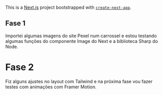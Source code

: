 This is a [Next.js](https://nextjs.org/) project bootstrapped with [`create-next-app`](https://github.com/vercel/next.js/tree/canary/packages/create-next-app).

## Fase 1

Importei algumas imagens do site Pexel num carrossel e estou testando algumas funções do componente Image do Next e a biblioteca Sharp do Node.

# Fase 2

Fiz alguns ajustes no layout com Tailwind e na próxima fase vou fazer testes com animações com Framer Motion.
